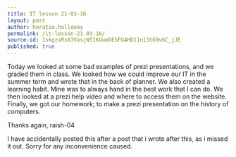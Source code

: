 ```yaml
---
title: IT lesson 21-03-16
layout: post
author: horatio.holloway
permalink: /it-lesson-21-03-16/
source-id: 1skgzxRxX3VasjW5IKUumDEbFGAHD11n13tG9v6C_jJE
published: true
---
```

Today we looked at some bad examples of prezi presentations, and we graded them in class. We looked how we could improve our IT in the summer term and wrote that in the back of planner. We also created a learning habit. Mine was to always hand in the best work that I can do. We then looked at a prezi help video and where to access them on the website. Finally, we got our homework; to make a prezi presentation on the history of computers. 

Thanks again, raish-04

I have accidentally posted this after a post that i wrote after this, as i missed it out. Sorry for any inconvenience caused. 

